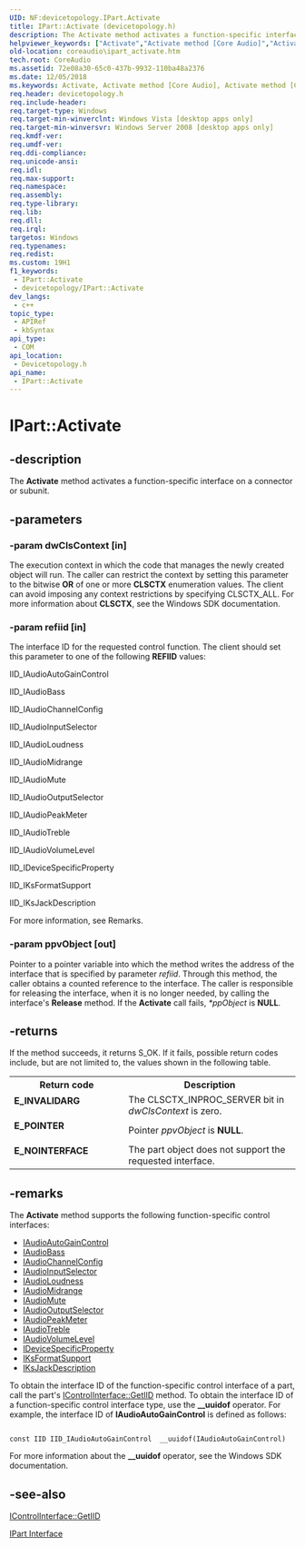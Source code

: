 ```yaml
---
UID: NF:devicetopology.IPart.Activate
title: IPart::Activate (devicetopology.h)
description: The Activate method activates a function-specific interface on a connector or subunit.
helpviewer_keywords: ["Activate","Activate method [Core Audio]","Activate method [Core Audio]","IPart interface","IPart interface [Core Audio]","Activate method","IPart.Activate","IPart::Activate","IPartActivate","coreaudio.ipart_activate","devicetopology/IPart::Activate"]
old-location: coreaudio\ipart_activate.htm
tech.root: CoreAudio
ms.assetid: 72e08a30-65c0-437b-9932-110ba48a2376
ms.date: 12/05/2018
ms.keywords: Activate, Activate method [Core Audio], Activate method [Core Audio],IPart interface, IPart interface [Core Audio],Activate method, IPart.Activate, IPart::Activate, IPartActivate, coreaudio.ipart_activate, devicetopology/IPart::Activate
req.header: devicetopology.h
req.include-header: 
req.target-type: Windows
req.target-min-winverclnt: Windows Vista [desktop apps only]
req.target-min-winversvr: Windows Server 2008 [desktop apps only]
req.kmdf-ver: 
req.umdf-ver: 
req.ddi-compliance: 
req.unicode-ansi: 
req.idl: 
req.max-support: 
req.namespace: 
req.assembly: 
req.type-library: 
req.lib: 
req.dll: 
req.irql: 
targetos: Windows
req.typenames: 
req.redist: 
ms.custom: 19H1
f1_keywords:
 - IPart::Activate
 - devicetopology/IPart::Activate
dev_langs:
 - c++
topic_type:
 - APIRef
 - kbSyntax
api_type:
 - COM
api_location:
 - Devicetopology.h
api_name:
 - IPart::Activate
---
```


# IPart::Activate


## -description

The <b>Activate</b> method activates a function-specific interface on a connector or subunit.

## -parameters

### -param dwClsContext [in]

The execution context in which the code that manages the newly created object will run. The caller can restrict the context by setting this parameter to the bitwise <b>OR</b> of one or more <b>CLSCTX</b> enumeration values. The client can avoid imposing any context restrictions by specifying CLSCTX_ALL. For more information about <b>CLSCTX</b>, see the Windows SDK documentation.

### -param refiid [in]

The interface ID for the requested control function. The client should set this parameter to one of the following <b>REFIID</b> values:

IID_IAudioAutoGainControl

IID_IAudioBass

IID_IAudioChannelConfig

IID_IAudioInputSelector

IID_IAudioLoudness

IID_IAudioMidrange

IID_IAudioMute

IID_IAudioOutputSelector

IID_IAudioPeakMeter

IID_IAudioTreble

IID_IAudioVolumeLevel

IID_IDeviceSpecificProperty

IID_IKsFormatSupport

IID_IKsJackDescription

For more information, see Remarks.

### -param ppvObject [out]

Pointer to a pointer variable into which the method writes the address of the interface that is specified by parameter <i>refiid</i>. Through this method, the caller obtains a counted reference to the interface. The caller is responsible for releasing the interface, when it is no longer needed, by calling the interface's <b>Release</b> method. If the <b>Activate</b> call fails,  <i>*ppObject</i> is <b>NULL</b>.

## -returns

If the method succeeds, it returns S_OK. If it fails, possible return codes include, but are not limited to, the values shown in the following table.

<table>
<tr>
<th>Return code</th>
<th>Description</th>
</tr>
<tr>
<td width="40%">
<dl>
<dt><b>E_INVALIDARG</b></dt>
</dl>
</td>
<td width="60%">
The CLSCTX_INPROC_SERVER bit in <i>dwClsContext</i> is zero.

</td>
</tr>
<tr>
<td width="40%">
<dl>
<dt><b>E_POINTER</b></dt>
</dl>
</td>
<td width="60%">
Pointer <i>ppvObject</i> is <b>NULL</b>.

</td>
</tr>
<tr>
<td width="40%">
<dl>
<dt><b>E_NOINTERFACE</b></dt>
</dl>
</td>
<td width="60%">
The part object does not support the requested interface.

</td>
</tr>
</table>

## -remarks

The <b>Activate</b> method supports the following function-specific control interfaces:

<ul>
<li>
<a href="/windows/desktop/api/devicetopology/nn-devicetopology-iaudioautogaincontrol">IAudioAutoGainControl</a>
</li>
<li>
<a href="/windows/desktop/api/devicetopology/nn-devicetopology-iaudiobass">IAudioBass</a>
</li>
<li>
<a href="/windows/desktop/api/devicetopology/nn-devicetopology-iaudiochannelconfig">IAudioChannelConfig</a>
</li>
<li>
<a href="/windows/desktop/api/devicetopology/nn-devicetopology-iaudioinputselector">IAudioInputSelector</a>
</li>
<li>
<a href="/windows/desktop/api/devicetopology/nn-devicetopology-iaudioloudness">IAudioLoudness</a>
</li>
<li>
<a href="/windows/desktop/api/devicetopology/nn-devicetopology-iaudiomidrange">IAudioMidrange</a>
</li>
<li>
<a href="/windows/desktop/api/devicetopology/nn-devicetopology-iaudiomute">IAudioMute</a>
</li>
<li>
<a href="/windows/desktop/api/devicetopology/nn-devicetopology-iaudiooutputselector">IAudioOutputSelector</a>
</li>
<li>
<a href="/windows/desktop/api/devicetopology/nn-devicetopology-iaudiopeakmeter">IAudioPeakMeter</a>
</li>
<li>
<a href="/windows/desktop/api/devicetopology/nn-devicetopology-iaudiotreble">IAudioTreble</a>
</li>
<li>
<a href="/windows/desktop/api/devicetopology/nn-devicetopology-iaudiovolumelevel">IAudioVolumeLevel</a>
</li>
<li>
<a href="/windows/desktop/api/devicetopology/nn-devicetopology-idevicespecificproperty">IDeviceSpecificProperty</a>
</li>
<li>
<a href="/windows/desktop/api/devicetopology/nn-devicetopology-iksformatsupport">IKsFormatSupport</a>
</li>
<li>
<a href="/windows/desktop/api/devicetopology/nn-devicetopology-iksjackdescription">IKsJackDescription</a>
</li>
</ul>
To obtain the interface ID of the function-specific control interface of a part, call the part's <a href="/windows/desktop/api/devicetopology/nf-devicetopology-icontrolinterface-getiid">IControlInterface::GetIID</a> method. To obtain the interface ID of a function-specific control interface type, use the <b>__uuidof</b> operator. For example, the interface ID of <b>IAudioAutoGainControl</b> is defined as follows:

<pre class="syntax" xml:space="preserve"><code>
const IID IID_IAudioAutoGainControl  __uuidof(IAudioAutoGainControl)
</code></pre>
For more information about the <b>__uuidof</b> operator, see the Windows SDK documentation.

## -see-also

<a href="/windows/desktop/api/devicetopology/nf-devicetopology-icontrolinterface-getiid">IControlInterface::GetIID</a>



<a href="/windows/desktop/api/devicetopology/nn-devicetopology-ipart">IPart Interface</a>

